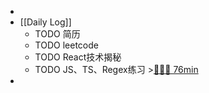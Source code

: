 -
- [[Daily Log]]
	- TODO 简历
	- TODO leetcode
	- TODO React技术揭秘
	- TODO JS、TS、Regex练习 >[🍅🍅🍅 76min](#agenda-pomo://?t=p-1690776407170-5%2Cf-1690782796688-1500%2Cf-1690789741371-1500%2Cf-1690792202652-1500)
-